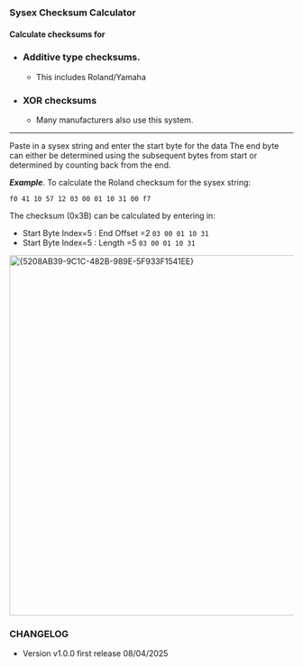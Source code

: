 ### Sysex Checksum Calculator

#### Calculate checksums for 

- ### Additive type checksums.
    - This includes Roland/Yamaha
- ### XOR checksums
    - Many manufacturers also use this system.

----
Paste in a sysex string and enter the start byte for the data
The end byte can either be determined using the subsequent bytes from start
or determined by counting back from the end.

***Example***. To calculate the Roland checksum for the sysex string:

````f0 41 10 57 12 03 00 01 10 31 00 f7````

The checksum (0x3B) can be calculated by entering in:

- Start Byte Index=5 : End Offset =2 `03 00 01 10 31`
- Start Byte Index=5 : Length =5 `03 00 01 10 31`

<img width="821" height="639" alt="{5208AB39-9C1C-482B-989E-5F933F1541EE}" src="https://github.com/user-attachments/assets/460cbb87-95f4-4d08-b271-2e16939b99b9" />


### CHANGELOG

- Version v1.0.0 first release 08/04/2025
